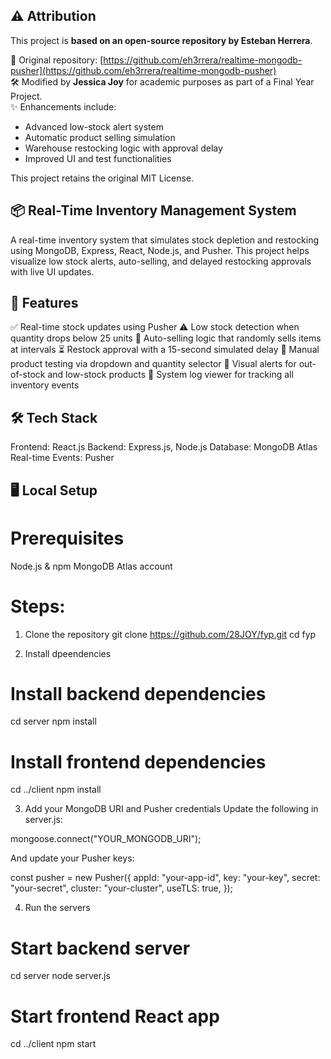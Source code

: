 ## ⚠️ Attribution

This project is **based on an open-source repository by Esteban Herrera**.

🔗 Original repository: [https://github.com/eh3rrera/realtime-mongodb-pusher](https://github.com/eh3rrera/realtime-mongodb-pusher)  
🛠 Modified by **Jessica Joy** for academic purposes as part of a Final Year Project.  
✨ Enhancements include:
- Advanced low-stock alert system
- Automatic product selling simulation
- Warehouse restocking logic with approval delay
- Improved UI and test functionalities

This project retains the original MIT License.


## 📦 Real-Time Inventory Management System

A real-time inventory system that simulates stock depletion and restocking using MongoDB, Express, React, Node.js, and Pusher. This project helps visualize low stock alerts, auto-selling, and delayed restocking approvals with live UI updates.

## 🚀 Features

✅ Real-time stock updates using Pusher
⚠️ Low stock detection when quantity drops below 25 units
🛒 Auto-selling logic that randomly sells items at intervals
⏳ Restock approval with a 15-second simulated delay
🧪 Manual product testing via dropdown and quantity selector
🔔 Visual alerts for out-of-stock and low-stock products
📝 System log viewer for tracking all inventory events

## 🛠 Tech Stack

Frontend: React.js
Backend: Express.js, Node.js
Database: MongoDB Atlas
Real-time Events: Pusher

## 🖥️ Local Setup

# Prerequisites
Node.js & npm
MongoDB Atlas account

# Steps:
1. Clone the repository
git clone https://github.com/28JOY/fyp.git
cd fyp

2. Install dpeendencies
# Install backend dependencies
cd server
npm install

# Install frontend dependencies
cd ../client
npm install

3. Add your MongoDB URI and Pusher credentials Update the following in server.js:

mongoose.connect("YOUR_MONGODB_URI");

And update your Pusher keys:

const pusher = new Pusher({
  appId: "your-app-id",
  key: "your-key",
  secret: "your-secret",
  cluster: "your-cluster",
  useTLS: true,
});

4. Run the servers

# Start backend server
cd server
node server.js

# Start frontend React app
cd ../client
npm start
